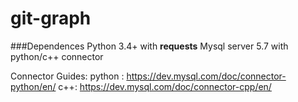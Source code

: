 # git-graph

###Dependences
Python 3.4+ with **requests**
Mysql server 5.7 with python/c++ connector

Connector Guides:
python : https://dev.mysql.com/doc/connector-python/en/
c++: https://dev.mysql.com/doc/connector-cpp/en/

